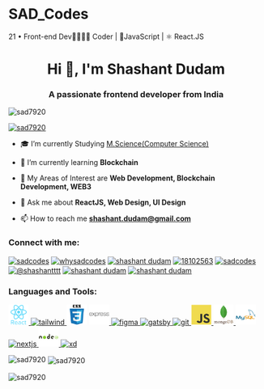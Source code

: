 # SAD_Codes
21 • Front-end Dev🏻‍👨🏻‍💻 Coder | 🔅JavaScript | ⚛️ React.JS
<h1 align="center">Hi 👋, I'm Shashant Dudam</h1>
<h3 align="center">A passionate frontend developer from India</h3>

<p align="left"> <img src="https://komarev.com/ghpvc/?username=sad7920&label=Profile%20views&color=0e75b6&style=flat" alt="sad7920" /> </p>

<p align="left"> <a href="https://github.com/ryo-ma/github-profile-trophy"><img src="https://github-profile-trophy.vercel.app/?username=sad7920" alt="sad7920" /></a> </p>

- 🎓 I’m currently Studying [M.Science(Computer Science)](https://www.coventry.ac.uk/)

- 🌱 I’m currently learning **Blockchain**

- 👯 My Areas of Interest are **Web Development, Blockchain Development, WEB3**

- 💬 Ask me about **ReactJS, Web Design, UI Design**

- 📫 How to reach me **shashant.dudam@gmail.com**

<h3 align="left">Connect with me:</h3>
<p align="left">
<a href="https://codepen.io/sadcodes" target="blank"><img align="center" src="https://raw.githubusercontent.com/rahuldkjain/github-profile-readme-generator/master/src/images/icons/Social/codepen.svg" alt="sadcodes" height="30" width="40" /></a>
<a href="https://twitter.com/whysadcodes" target="blank"><img align="center" src="https://raw.githubusercontent.com/rahuldkjain/github-profile-readme-generator/master/src/images/icons/Social/twitter.svg" alt="whysadcodes" height="30" width="40" /></a>
<a href="https://linkedin.com/in/shashant dudam" target="blank"><img align="center" src="https://raw.githubusercontent.com/rahuldkjain/github-profile-readme-generator/master/src/images/icons/Social/linked-in-alt.svg" alt="shashant dudam" height="30" width="40" /></a>
<a href="https://stackoverflow.com/users/18102563" target="blank"><img align="center" src="https://raw.githubusercontent.com/rahuldkjain/github-profile-readme-generator/master/src/images/icons/Social/stack-overflow.svg" alt="18102563" height="30" width="40" /></a>
<a href="https://codesandbox.com/sadcodes" target="blank"><img align="center" src="https://raw.githubusercontent.com/rahuldkjain/github-profile-readme-generator/master/src/images/icons/Social/codesandbox.svg" alt="sadcodes" height="30" width="40" /></a>
<a href="https://instagram.com/@shashantttt" target="blank"><img align="center" src="https://raw.githubusercontent.com/rahuldkjain/github-profile-readme-generator/master/src/images/icons/Social/instagram.svg" alt="@shashantttt" height="30" width="40" /></a>
<a href="https://dribbble.com/shashant dudam" target="blank"><img align="center" src="https://raw.githubusercontent.com/rahuldkjain/github-profile-readme-generator/master/src/images/icons/Social/dribbble.svg" alt="shashant dudam" height="30" width="40" /></a>
<a href="https://www.behance.net/shashant dudam" target="blank"><img align="center" src="https://raw.githubusercontent.com/rahuldkjain/github-profile-readme-generator/master/src/images/icons/Social/behance.svg" alt="shashant dudam" height="30" width="40" /></a>
</p>

<h3 align="left">Languages and Tools:</h3>
<p align="left"> <a href="https://reactjs.org/" target="_blank" rel="noreferrer"> <img src="https://raw.githubusercontent.com/devicons/devicon/master/icons/react/react-original-wordmark.svg" alt="react" width="40" height="40"/> </a> <a href="https://tailwindcss.com/" target="_blank" rel="noreferrer"> <img src="https://www.vectorlogo.zone/logos/tailwindcss/tailwindcss-icon.svg" alt="tailwind" width="40" height="40"/> </a>  <img src="https://raw.githubusercontent.com/devicons/devicon/master/icons/css3/css3-original-wordmark.svg" alt="css3" width="40" height="40"/> </a> <a href="https://expressjs.com" target="_blank" rel="noreferrer"> <img src="https://raw.githubusercontent.com/devicons/devicon/master/icons/express/express-original-wordmark.svg" alt="express" width="40" height="40"/> </a> <a href="https://www.figma.com/" target="_blank" rel="noreferrer"> <img src="https://www.vectorlogo.zone/logos/figma/figma-icon.svg" alt="figma" width="40" height="40"/> </a> <a href="https://www.gatsbyjs.com/" target="_blank" rel="noreferrer"> <img src="https://www.vectorlogo.zone/logos/gatsbyjs/gatsbyjs-icon.svg" alt="gatsby" width="40" height="40"/> </a> <a href="https://git-scm.com/" target="_blank" rel="noreferrer"> <img src="https://www.vectorlogo.zone/logos/git-scm/git-scm-icon.svg" alt="git" width="40" height="40"/> </a> <a href="https://developer.mozilla.org/en-US/docs/Web/JavaScript" target="_blank" rel="noreferrer"> <img src="https://raw.githubusercontent.com/devicons/devicon/master/icons/javascript/javascript-original.svg" alt="javascript" width="40" height="40"/> </a> <a href="https://www.mongodb.com/" target="_blank" rel="noreferrer"> <img src="https://raw.githubusercontent.com/devicons/devicon/master/icons/mongodb/mongodb-original-wordmark.svg" alt="mongodb" width="40" height="40"/> </a> <a href="https://www.mysql.com/" target="_blank" rel="noreferrer"> <img src="https://raw.githubusercontent.com/devicons/devicon/master/icons/mysql/mysql-original-wordmark.svg" alt="mysql" width="40" height="40"/> </a> <a href="https://nextjs.org/" target="_blank" rel="noreferrer"> <img src="https://cdn.worldvectorlogo.com/logos/nextjs-2.svg" alt="nextjs" width="40" height="40"/> </a> <a href="https://nodejs.org" target="_blank" rel="noreferrer"> <img src="https://raw.githubusercontent.com/devicons/devicon/master/icons/nodejs/nodejs-original-wordmark.svg" alt="nodejs" width="40" height="40"/> </a>   <a href="https://www.adobe.com/products/xd.html" target="_blank" rel="noreferrer"> <img src="https://cdn.worldvectorlogo.com/logos/adobe-xd.svg" alt="xd" width="40" height="40"/> </a> </p>

<p><img align="left" src="https://github-readme-stats.vercel.app/api/top-langs?username=sad7920&show_icons=true&locale=en&layout=compact" alt="sad7920" /></p>

<p>&nbsp;<img align="center" src="https://github-readme-stats.vercel.app/api?username=sad7920&show_icons=true&locale=en" alt="sad7920" /></p>

<p><img align="center" src="https://github-readme-streak-stats.herokuapp.com/?user=sad7920&" alt="sad7920" /></p>
